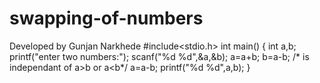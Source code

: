 # swapping-of-numbers
Developed by Gunjan Narkhede
#include<stdio.h>
int main()
{
	int a,b;
	printf("enter two numbers:");
	scanf("%d %d",&a,&b);
	a=a+b;
	b=a-b;
	/* is independant of a>b or a<b*/
	a=a-b;
	printf("%d %d",a,b);
}

